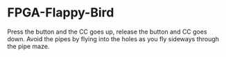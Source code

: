 # FPGA-Flappy-Bird
Press the button and the CC goes up, release the button and CC goes down. Avoid the pipes by flying into the holes as you fly sideways through the pipe maze. 
